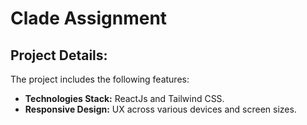 # Clade Assignment

## Project Details:

The project includes the following features:

- **Technologies Stack:** ReactJs and Tailwind CSS.
- **Responsive Design:** UX across various devices and screen sizes.
